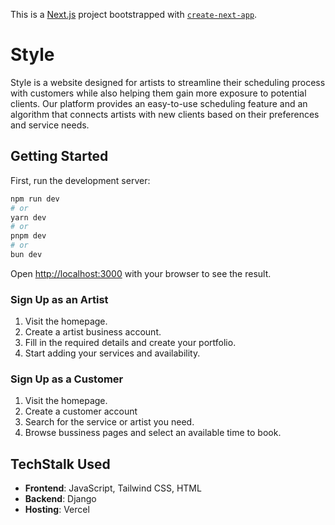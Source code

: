 This is a [Next.js](https://nextjs.org) project bootstrapped with [`create-next-app`](https://nextjs.org/docs/app/api-reference/cli/create-next-app).

# Style

Style is a website designed for artists to streamline their scheduling process with customers while also helping them gain more exposure to potential clients. Our platform provides an easy-to-use scheduling feature and an algorithm that connects artists with new clients based on their preferences and service needs.

## Getting Started

First, run the development server:

```bash
npm run dev
# or
yarn dev
# or
pnpm dev
# or
bun dev
```

Open [http://localhost:3000](http://localhost:3000) with your browser to see the result.

### Sign Up as an Artist
1. Visit the homepage.
2. Create a artist business account.
3. Fill in the required details and create your portfolio.
4. Start adding your services and availability.

### Sign Up as a Customer
1. Visit the homepage.
2. Create a customer account
2. Search for the service or artist you need.
3. Browse bussiness pages and select an available time to book.

## TechStalk Used

- **Frontend**: JavaScript, Tailwind CSS, HTML
- **Backend**: Django
- **Hosting**: Vercel